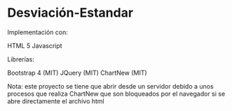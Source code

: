 # Desviación-Estandar
Implementación con:

HTML 5
Javascript

Librerías:

Bootstrap 4 (MIT)
JQuery (MIT)
ChartNew (MIT)

Nota: este proyecto se tiene que abrir desde un servidor debido a unos procesos que realiza ChartNew que son bloqueados por el navegador si se abre directamente el archivo html